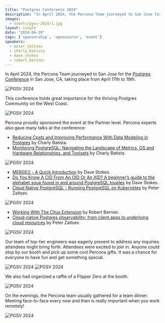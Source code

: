 ```yaml
---
title: "Postgres Conference 2024"
description: "In April 2024, the Percona Team journeyed to San Jose for the Postgres Conference in San Jose, CA, taking place from April 17th to 19th. "
images:
  - events/pgsv-2024/1.jpg
layout: single
date: "2024-04-19"
tags: ['sponsorship', 'opensource', 'event']
speakers:
  - peter_zaitsev
  - charly_batista
  - dave_stokes
  - robert_bernier
---
```


In April 2024, the Percona Team journeyed to San Jose for the [Postgres Conference](https://postgresconf.org/conferences/2024) in San Jose, CA, taking place from April 17th to 19th. 

![PGSV 2024](/events/pgsv-2024/9.jpg)

This conference holds great importance for the thriving Postgres Community on the West Coast.

![PGSV 2024](/events/pgsv-2024/1.jpg)

Percona proudly sponsored the event at the Partner level. Percona experts also gave many talks at the conference: 

- [Reducing Costs and Improving Performance With Data Modeling in Postgres](https://postgresconf.org/conferences/2024/program/proposals/reducing-costs-and-improving-performance-with-data-modeling-in-postgres-bb595a0c-8e25-43b5-a77e-e33807a25cb2) by Charly Batista. 
- [Monitoring PostgreSQL: Navigating the Landscape of Metrics, OS and Hardware Relationships, and Toolsets](https://postgresconf.org/conferences/2024/program/proposals/monitoring-postgresql-navigating-the-landscape-of-metrics-os-and-hardware-relationships-and-toolsets) by Charly Batista.

![PGSV 2024](/events/pgsv-2024/2.jpg)

- [MERGE() - A Quick Introduction](https://postgresconf.org/conferences/2024/program/proposals/merge-a-quick-introduction) by Dave Stokes.
- [Do You Know A CID From An OID Or An XID? A beginner’s guide to the alphabet soup found in and around PostgreSQL touples](https://postgresconf.org/conferences/2024/program/proposals/do-you-a-cid-from-an-oid-or-an-xid-a-beginners-guide-to-the-alphabet-soup-found-in-and-around-postgresql-touples) by Dave Stokes.
- [Cloud Native PostgreSQL - Running PostgreSQL on Kubernetes](https://postgresconf.org/conferences/2024/program/proposals/cloud-native-postgresql-running-postgresql-on-kubernetes) by Peter Zaitsev.

![PGSV 2024](/events/pgsv-2024/3.jpg)

- [Working With The Citus Extension](https://postgresconf.org/conferences/2024/program/proposals/a-gentle-introduction-to-working-with-the-citus-extension) by Robert Bernier.
- [Cloud-native Postgres observability: from client apps to underlying cloud resources](https://postgresconf.org/conferences/2024/program/proposals/cloud-native-postgres-observability-from-client-apps-to-underlying-cloud-resources) by Peter Zaitsev.

![PGSV 2024](/events/pgsv-2024/4.jpg)

Our team of top-tier engineers was eagerly present to address any inquiries attendees might bring forth. Attendees were excited to join in. Anyone could stop by our booth and pick up some cool Percona gifts. It was a chance for everyone to have fun and get something special. 

![PGSV 2024](/events/pgsv-2024/5.jpg)
![PGSV 2024](/events/pgsv-2024/6.jpg)

We also had organized a raffle of a Flipper Zero at the booth.

![PGSV 2024](/events/pgsv-2024/7.jpg)

On the evenings, the Percona team usually gathered for a team dinner. Meeting face-to-face every now and then is really important when you work remotely!

![PGSV 2024](/events/pgsv-2024/8.jpg)
